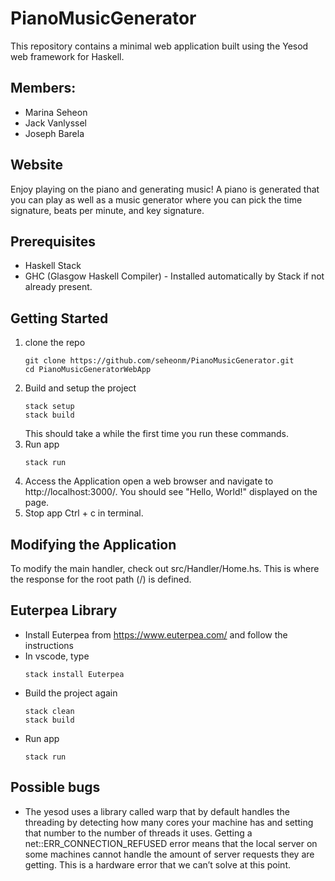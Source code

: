 # PianoMusicGenerator
This repository contains a minimal web application built using the Yesod web framework for Haskell. 

## Members:
- Marina Seheon
- Jack Vanlyssel
- Joseph Barela

## Website 
Enjoy playing on the piano and generating music!
A piano is generated that you can play as well as a music generator where you can pick the time signature, beats per minute, and key signature.

## Prerequisites
- Haskell Stack
- GHC (Glasgow Haskell Compiler) - Installed automatically by Stack if not already present.

## Getting Started
1. clone the repo
   ```
   git clone https://github.com/seheonm/PianoMusicGenerator.git
   cd PianoMusicGeneratorWebApp
   ```
2. Build and setup the project
   ```
   stack setup
   stack build
   ```
   This should take a while the first time you run these commands.
3. Run app
   ```
   stack run
   ```
4. Access the Application
   open a web browser and navigate to http://localhost:3000/. You should see "Hello, World!" displayed on the page.
5. Stop app
   Ctrl + c in terminal.
   
## Modifying the Application
To modify the main handler, check out src/Handler/Home.hs. This is where the response for the root path (/) is defined.

## Euterpea Library 

- Install Euterpea from https://www.euterpea.com/ and follow the instructions
- In vscode, type 
   ```
   stack install Euterpea
   ```
- Build the project again
   ```
   stack clean
   stack build
   ```
- Run app
   ```
   stack run
   ```

## Possible bugs
- The yesod uses a library called warp that by default handles the threading by detecting how many cores your machine has and setting that number to the number of threads it uses. Getting a net::ERR_CONNECTION_REFUSED error means that the local server on some machines cannot handle the amount of server requests they are getting. This is a hardware error that we can’t solve at this point.